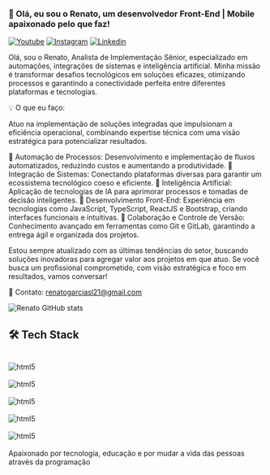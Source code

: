 
### 👋  Olá, eu sou o Renato, um desenvolvedor Front-End | Mobile apaixonado pelo que faz!


 [![Youtube](https://img.shields.io/badge/YouTube-FF0000?style=for-the-badge&logo=youtube&logoColor=white)](https://www.youtube.com/channel/UCYFuMHgUv7lJJGnq8W37QQA)
 [![Instagram](https://img.shields.io/badge/Instagram-E4405F?style=for-the-badge&logo=instagram&logoColor=white)](https://www.instagram.com/)
 [![Linkedin](https://img.shields.io/badge/LinkedIn-0077B5?style=for-the-badge&logo=linkedin&logoColor=whitestyle=for-the-badge&logo=instagram&logoColor=white)](https://www.linkedin.com/in/renato-garcia-07b537253)

Olá, sou o Renato, Analista de Implementação Sênior, especializado em automações, integrações de sistemas e inteligência artificial. Minha missão é transformar desafios tecnológicos em soluções eficazes, otimizando processos e garantindo a conectividade perfeita entre diferentes plataformas e tecnologias.

💡 O que eu faço:

Atuo na implementação de soluções integradas que impulsionam a eficiência operacional, combinando expertise técnica com uma visão estratégica para potencializar resultados.

🔹 Automação de Processos: Desenvolvimento e implementação de fluxos automatizados, reduzindo custos e aumentando a produtividade.
🔹 Integração de Sistemas: Conectando plataformas diversas para garantir um ecossistema tecnológico coeso e eficiente.
🔹 Inteligência Artificial: Aplicação de tecnologias de IA para aprimorar processos e tomadas de decisão inteligentes.
🔹 Desenvolvimento Front-End: Experiência em tecnologias como JavaScript, TypeScript, ReactJS e Bootstrap, criando interfaces funcionais e intuitivas.
🔹 Colaboração e Controle de Versão: Conhecimento avançado em ferramentas como Git e GitLab, garantindo a entrega ágil e organizada dos projetos.

Estou sempre atualizado com as últimas tendências do setor, buscando soluções inovadoras para agregar valor aos projetos em que atuo. Se você busca um profissional comprometido, com visão estratégica e foco em resultados, vamos conversar!

📧 Contato: renatogarciasl21@gmail.com


   

 
 
 
 ![Renato GitHub stats](https://github-readme-stats.vercel.app/api?username=Renatogarciaa&show_icons=true&theme=radical)


 ## 🛠  Tech Stack

 <div style="display: inline_block"><br/>
  <img align="center" alt="html5" src="https://img.shields.io/badge/HTML5-E34F26?style=for-the-badge&logo=html5&logoColor=white" />
  </div>

  <div style="display: inline_block"><br/>
  <img align="center" alt="html5" src="https://img.shields.io/badge/CSS-239120?&style=for-the-badge&logo=css3&logoColor=white" />

  <div style="display: inline_block"><br/>
  <img align="center" alt="html5" src="https://img.shields.io/badge/Java-ED8B00?style=for-the-badge&logo=java&logoColor=white" />

  <div style="display: inline_block"><br/>
  <img align="center" alt="html5" src="https://img.shields.io/badge/Angular-DD0031?style=for-the-badge&logo=angular&logoColor=white" />

  <div style="display: inline_block"><br/>
  <img align="center" alt="html5" src="https://img.shields.io/badge/React-20232A?style=for-the-badge&logo=react&logoColor=61DAFB" />
  </div><br/>
  Apaixonado por tecnologia, educação e por mudar a vida das pessoas através da programação
